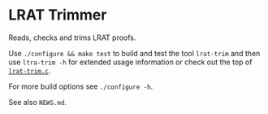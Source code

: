 # LRAT Trimmer

Reads, checks and trims LRAT proofs.

Use `./configure && make test` to build and test the tool `lrat-trim` and then use `ltra-trim -h`
for extended usage information or check out the top of [`lrat-trim.c`](lrat-trim.c).

For more build options see `./configure -h`.

See also `NEWS.md`.
